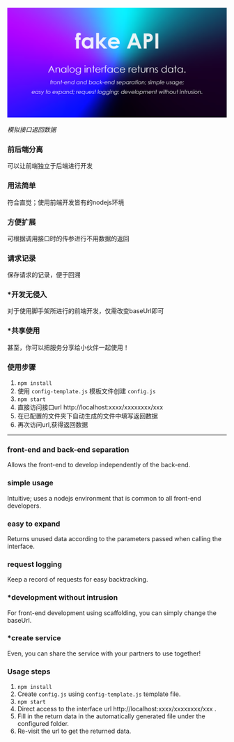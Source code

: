 
![repository-open-graph](repository-open-graph.png)

*模拟接口返回数据*



### 前后端分离

可以让前端独立于后端进行开发

### 用法简单

符合直觉；使用前端开发皆有的nodejs环境

### 方便扩展 

可根据调用接口时的传参进行不用数据的返回

### 请求记录 

保存请求的记录，便于回溯

### *开发无侵入

对于使用脚手架所进行的前端开发，仅需改变baseUrl即可

### *共享使用

甚至，你可以把服务分享给小伙伴一起使用！



### 使用步骤 

1. `npm install`
2. 使用 `config-template.js` 模板文件创建 `config.js` 
3. `npm start`
4. 直接访问接口url http://localhost:xxxx/xxxxxxxx/xxx
5. 在已配置的文件夹下自动生成的文件中填写返回数据
6. 再次访问url,获得返回数据



------



###  front-end and back-end separation

Allows the front-end to develop independently of the back-end.

### simple usage

Intuitive; uses a nodejs environment that is common to all front-end developers.

### easy to expand

Returns unused data according to the parameters passed when calling the interface.

### request logging

Keep a record of requests for easy backtracking.

### *development without intrusion

For front-end development using scaffolding, you can simply change the baseUrl.

### *create service

Even, you can share the service with your partners to use together!


### Usage steps

1. `npm install`
2. Create `config.js` using `config-template.js` template file.
3. `npm start`
4. Direct access to the interface url http://localhost:xxxx/xxxxxxxx/xxx .
5. Fill in the return data in the automatically generated file under the configured folder.
6. Re-visit the url to get the returned data.
